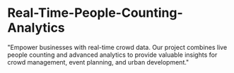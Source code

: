 # Real-Time-People-Counting-Analytics
"Empower businesses with real-time crowd data. Our project combines live people counting and advanced analytics to provide valuable insights for crowd management, event planning, and urban development."
